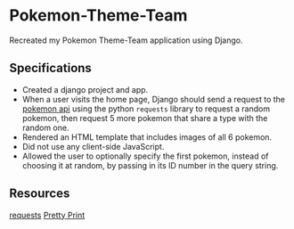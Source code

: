 # Pokemon-Theme-Team

Recreated my Pokemon Theme-Team application using Django.


## Specifications
- Created a django project and app.
- When a user visits the home page, Django should send a request to the [pokemon api](https://pokeapi.co/) using the python `requests` library to request a random pokemon, then request 5 more pokemon that share a type with the random one. 
- Rendered an HTML template that includes images of all 6 pokemon.
- Did not use any client-side JavaScript. 
- Allowed the user to optionally specify the first pokemon, instead of choosing it at random, by passing in its ID number in the query string.

## Resources
[requests](https://docs.python-requests.org/en/latest/)
[Pretty Print](https://docs.python.org/3/library/pprint.html)
